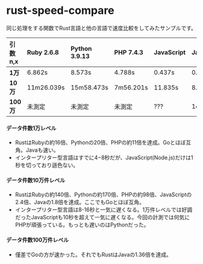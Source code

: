 # rust-speed-compare
同じ処理をする関数でRust言語と他の言語で速度比較をしてみたサンプルです。


|引数n,x|Ruby 2.6.8|Python 3.9.13|PHP 7.4.3|JavaScript|Java 18.0.2|Go 1.18|Rust 1.62.1|
|:---|:---|:---|:---|:---|:---|:---|:---|
|**1万**|6.862s|8.573s|4.788s|0.437s|0.222s|0.544s|0.423s|
|**10万**|11m26.039s|15m58.473s|7m56.201s|11.835s|8.516s|4.706s|4.866s|
|**100万**|未測定|未測定|未測定|???|14m22.989s|10m5.680s |10m13.068s|

#### データ件数1万レベル
- RustはRubyの約16倍、Pythonの20倍、PHPの約11倍を達成。Goとほぼ互角。Javaも速い。
- インタープリター型言語はすでに4−8秒だが、JavaScript(Node.js)だけは1秒を切っており遜色ない。

#### データ件数10万件レベル
- RustはRubyの約140倍、Pythonの約170倍、PHPの約98倍、JavaScriptの2.4倍、Javaの1.8倍を達成。ここでもGoとほぼ互角。
- インタープリター型言語は8-16秒と一気に遅くなる。1万件レベルでは好調だったJavaScriptも10秒を超えて一気に遅くなる。今回の計測では何気にPHPが頑張っている。もっとも遅いのはPythonだった。

#### データ件数100万件レベル
- 僅差でGoの方が速かった。それでもRustはJavaの1.36倍を達成。